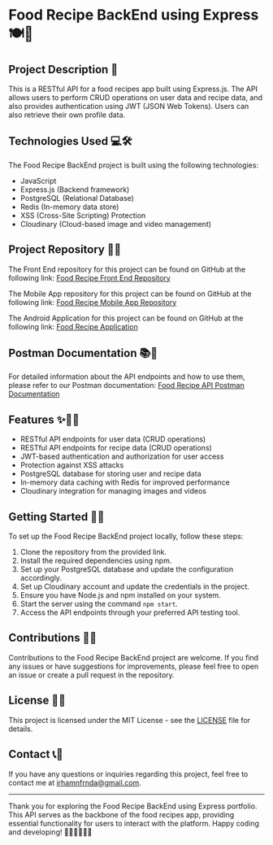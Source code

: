# Food Recipe BackEnd using Express 🍽️🔧

## Project Description 🚀

This is a RESTful API for a food recipes app built using Express.js. The API allows users to perform CRUD operations on user data and recipe data, and also provides authentication using JWT (JSON Web Tokens). Users can also retrieve their own profile data.

## Technologies Used 💻🛠️

The Food Recipe BackEnd project is built using the following technologies:

- JavaScript
- Express.js (Backend framework)
- PostgreSQL (Relational Database)
- Redis (In-memory data store)
- XSS (Cross-Site Scripting) Protection
- Cloudinary (Cloud-based image and video management)

## Project Repository 📂🔗

The Front End repository for this project can be found on GitHub at the following link:
[Food Recipe Front End Repository](https://github.com/IrhamNfrnda/food-recipe-fe-react)

The Mobile App repository for this project can be found on GitHub at the following link:
[Food Recipe Mobile App Repository](https://github.com/IrhamNfrnda/Food-Recipe-App)

The Android Application for this project can be found on GitHub at the following link:
[Food Recipe Application](https://github.com/IrhamNfrnda/Food-Recipe-App/releases/download/V1.0.0/app-debug.apk)

## Postman Documentation 📚📝

For detailed information about the API endpoints and how to use them, please refer to our Postman documentation:
[Food Recipe API Postman Documentation](https://documenter.getpostman.com/view/14500995/2s93eYVXmQ)

## Features ✨🍔🍰

- RESTful API endpoints for user data (CRUD operations)
- RESTful API endpoints for recipe data (CRUD operations)
- JWT-based authentication and authorization for user access
- Protection against XSS attacks
- PostgreSQL database for storing user and recipe data
- In-memory data caching with Redis for improved performance
- Cloudinary integration for managing images and videos

## Getting Started 🏁🚀

To set up the Food Recipe BackEnd project locally, follow these steps:

1. Clone the repository from the provided link.
2. Install the required dependencies using npm.
3. Set up your PostgreSQL database and update the configuration accordingly.
4. Set up Cloudinary account and update the credentials in the project.
5. Ensure you have Node.js and npm installed on your system.
6. Start the server using the command `npm start`.
7. Access the API endpoints through your preferred API testing tool.

## Contributions 🤝🌟

Contributions to the Food Recipe BackEnd project are welcome. If you find any issues or have suggestions for improvements, please feel free to open an issue or create a pull request in the repository.

## License 📜📝

This project is licensed under the MIT License - see the [LICENSE](LICENSE) file for details.

## Contact 📞📧

If you have any questions or inquiries regarding this project, feel free to contact me at [irhamnfrnda@gmail.com](mailto:irhamnfrnda@gmail.com).

---

Thank you for exploring the Food Recipe BackEnd using Express portfolio. This API serves as the backbone of the food recipes app, providing essential functionality for users to interact with the platform. Happy coding and developing! 🍳🥗👩‍🍳👨‍🍳
